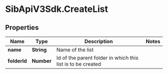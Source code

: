 # SibApiV3Sdk.CreateList

## Properties
Name | Type | Description | Notes
------------ | ------------- | ------------- | -------------
**name** | **String** | Name of the list | 
**folderId** | **Number** | Id of the parent folder in which this list is to be created | 


